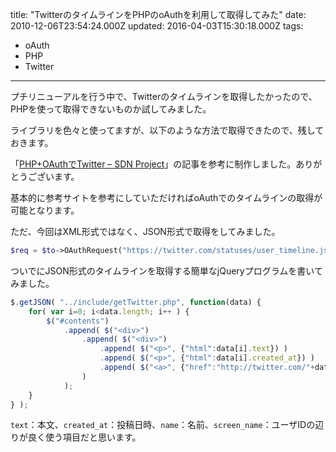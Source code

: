 title: "TwitterのタイムラインをPHPのoAuthを利用して取得してみた"
date: 2010-12-06T23:54:24.000Z
updated: 2016-04-03T15:30:18.000Z
tags: 
  - oAuth
  - PHP
  - Twitter
---

プチリニューアルを行う中で、Twitterのタイムラインを取得したかったので、PHPを使って取得できないものか試してみました。

ライブラリを色々と使ってますが、以下のような方法で取得できたので、残しておきます。

「[PHP+OAuthでTwitter – SDN Project](http://www.sdn-project.net/labo/oauth.html)」の記事を参考に制作しました。ありがとうございます。

基本的に参考サイトを参考にしていただければoAuthでのタイムラインの取得が可能となります。

ただ、今回はXML形式ではなく、JSON形式で取得をしてみました。

```php
$req = $to->OAuthRequest("https://twitter.com/statuses/user_timeline.json","GET",array("count"=>"20"));
```

ついでにJSON形式のタイムラインを取得する簡単なjQueryプログラムを書いてみました。

```javascript
$.getJSON( "../include/getTwitter.php", function(data) {
	for( var i=0; i<data.length; i++ ) {
		$("#contents")
			.append( $("<div>")
				.append( $("<div>")
					.append( $("<p>", {"html":data[i].text}) )
					.append( $("<p>", {"html":data[i].created_at}) )
					.append( $("<a>", {"href":"http://twitter.com/"+data[i].screen_name+"/status/"+data[i].id, html:"パーマリンク"}) )
				)
			);
	}
} );
```

`text`：本文、`created_at`：投稿日時、`name`：名前、`screen_name`：ユーザIDの辺りが良く使う項目だと思います。
